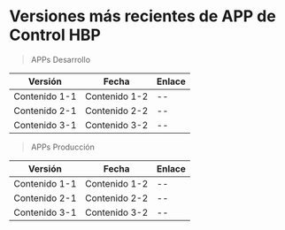 # Versiones más recientes de APP de Control HBP

> APPs Desarrollo

| Versión | Fecha | Enlace 
| -- | -- | -- |
| Contenido 1-1 | Contenido 1-2 |  -- |
| Contenido 2-1 | Contenido 2-2 |  -- |
| Contenido 3-1 | Contenido 3-2 |  -- |

> APPs Producción

| Versión | Fecha | Enlace 
| -- | -- | -- |
| Contenido 1-1 | Contenido 1-2 |  -- |
| Contenido 2-1 | Contenido 2-2 |  -- |
| Contenido 3-1 | Contenido 3-2 |  -- |

